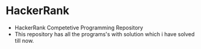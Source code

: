 # HackerRank

- HackerRank Competetive Programming Repository
- This repository has all the programs's with solution which i have solved till now.
